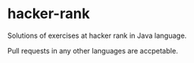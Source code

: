 # hacker-rank

Solutions of exercises at hacker rank in Java language.


Pull requests in any other languages are accpetable.
